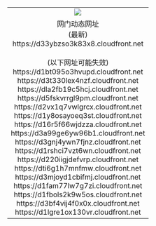 ﻿<table>
  <tr></tr>
  <tr><td colspan=2 align=center><img src="https://d33ybzso3k83x8.cloudfront.net/Up/oGate.jpg" /></td></tr>
  <tr><td colspan=2 align=center>网门动态网址<br/>(最新)
<br>https://d33ybzso3k83x8.cloudfront.net
<br/><br/>(以下网址可能失效)
<br>https://d1bt095o3hvupd.cloudfront.net
<br>https://d3t330lex4nzf.cloudfront.net
<br>https://dla2fb19c5hcj.cloudfront.net
<br>https://d5fskvrrgl9pm.cloudfront.net
<br>https://d2vx1q7vwlgrcx.cloudfront.net
<br>https://d1y8osayoeq3st.cloudfront.net
<br>https://d16r5f66wjdzza.cloudfront.net
<br>https://d3a99ge6yw96b1.cloudfront.net
<br>https://d3gnj4ywn7fjnz.cloudfront.net
<br>https://d1rshci7vzt6wn.cloudfront.net
<br>https://d220iigjdefvrp.cloudfront.net
<br>https://dti6g1h7mnfmw.cloudfront.net
<br>https://d3mjoyd1cbifmj.cloudfront.net
<br>https://d1fam77lw7g7zi.cloudfront.net
<br>https://d1fbols2k9w5os.cloudfront.net
<br>https://d3bf4vij4f0x0x.cloudfront.net
<br>https://d1lgre1ox130vr.cloudfront.net
    </td>
  </tr>
</table>
